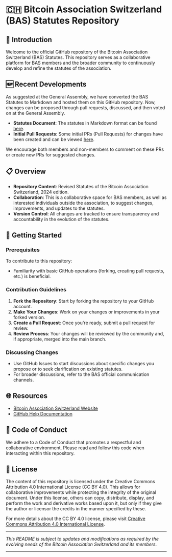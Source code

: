 # 🇨🇭 Bitcoin Association Switzerland (BAS) Statutes Repository


## 📜 Introduction

Welcome to the official GitHub repository of the Bitcoin Association Switzerland (BAS) Statutes. This repository serves as a collaborative platform for BAS members and the broader community to continuously develop and refine the statutes of the association.

## 🆕 Recent Developments

As suggested at the General Assembly, we have converted the BAS Statutes to Markdown and hosted them on this GitHub repository. Now, changes can be proposed through pull requests, discussed, and then voted on at the General Assembly.

- **Statutes Document**: The statutes in Markdown format can be found [here](https://github.com/Bitcoin-Association-Switzerland/bitcoin-association-switzerland/blob/master/statutes.md).
- **Initial Pull Requests**: Some initial PRs (Pull Requests) for changes have been created and can be viewed [here](https://github.com/Bitcoin-Association-Switzerland/bitcoin-association-switzerland/pulls).

We encourage both members and non-members to comment on these PRs or create new PRs for suggested changes.

## 📋 Overview

- **Repository Content**: Revised Statutes of the Bitcoin Association Switzerland, 2024 edition.
- **Collaboration**: This is a collaborative space for BAS members, as well as interested individuals outside the association, to suggest changes, improvements, and updates to the statutes.
- **Version Control**: All changes are tracked to ensure transparency and accountability in the evolution of the statutes.

## 🚀 Getting Started

### Prerequisites

To contribute to this repository:
- Familiarity with basic GitHub operations (forking, creating pull requests, etc.) is beneficial.

### Contribution Guidelines

1. **Fork the Repository**: Start by forking the repository to your GitHub account.
2. **Make Your Changes**: Work on your changes or improvements in your forked version.
3. **Create a Pull Request**: Once you're ready, submit a pull request for review.
4. **Review Process**: Your changes will be reviewed by the community and, if appropriate, merged into the main branch.

### Discussing Changes

- Use GitHub Issues to start discussions about specific changes you propose or to seek clarification on existing statutes.
- For broader discussions, refer to the BAS official communication channels.

## 🌐 Resources

- [Bitcoin Association Switzerland Website](https://www.bitcoinassociation.ch/)
- [GitHub Help Documentation](https://help.github.com/)

## 🤝 Code of Conduct

We adhere to a Code of Conduct that promotes a respectful and collaborative environment. Please read and follow this code when interacting within this repository.

## 📄 License

The content of this repository is licensed under the Creative Commons Attribution 4.0 International License (CC BY 4.0). This allows for collaborative improvements while protecting the integrity of the original document. Under this license, others can copy, distribute, display, and perform the work and derivative works based upon it, but only if they give the author or licensor the credits in the manner specified by these.

For more details about the CC BY 4.0 license, please visit [Creative Commons Attribution 4.0 International License](https://creativecommons.org/licenses/by/4.0/).

---

_This README is subject to updates and modifications as required by the evolving needs of the Bitcoin Association Switzerland and its members._

---
